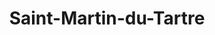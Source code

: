 ---
title: Saint-Martin-du-Tartre
url: /saint-martin-du-tartre/
latitude: 46.663
longitude: 4.595
---